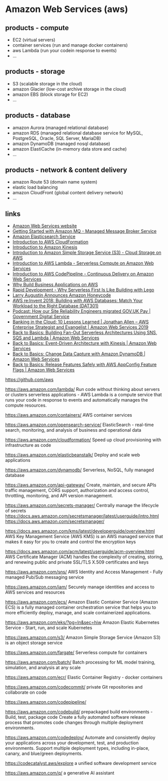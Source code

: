 # Amazon Web Services (aws)

## products - compute
* EC2 (virtual servers)
* container services (run and manage docker containers)
* aws Lambda (run your codein response to events)
* ...

## products - storage
* S3 (scalable storage in the cloud)
* amazon Glacier (low-cost archive storage in the cloud)
* amazon EBS (block storage for EC2)
* ...

## products - database
* amazon Aurora (managed relational database)
* amazon RDS (managed relational database service for MySQL, PostgreSQL, Oracle, SQL Server, MariaDB)
* amazon DynamoDB (managed nosql database)
* amazon ElastiCache (in-memory data store and cache)
* ...

## products - network & content delivery
* amazon Route 53 (domain name system)
* elastic load balancing
* amazon CloudFront (global content delivery network)
* ...

## links
* [Amazon Web Services website](https://aws.amazon.com/)
* [Getting Started with Amazon MQ - Managed Message Broker Service](https://youtu.be/iDT1zFpy1kE)
* [Amazon Elasticsearch Service](https://youtu.be/WuonfW-zQJ8)
* [Introduction to AWS CloudFormation](https://youtu.be/Omppm_YUG2g)
* [Introduction to Amazon Kinesis](https://youtu.be/MbEfiX4sMXc)
* [Introduction to Amazon Simple Storage Service (S3) - Cloud Storage on AWS](https://youtu.be/77lMCiiMilo)
* [Introduction to AWS Lambda - Serverless Compute on Amazon Web Services](https://youtu.be/eOBq__h4OJ4)
* [Introduction to AWS CodePipeline - Continuous Delivery on Amazon Web Services](https://youtu.be/YxcIj_SLflw)
* [Why Build Business Applications on AWS](https://youtu.be/Mr0ZOnjwsXk)
* [Rapid Development - Why Serverless First Is Like Building with Lego](https://youtu.be/5siD210Grr4)
* [Larry Augustin Announces Amazon Honeycode](https://youtu.be/zPupFm0BBFw)
* [AWS re:Invent 2018: Building with AWS Databases: Match Your Workload to the Right Database (DAT301)](https://youtu.be/hwnNbLXN4vA)
* [Podcast: How our Site Reliability Engineers migrated GOV.UK Pay | Government Digital Service](https://gds.blog.gov.uk/2021/10/28/podcast-how-our-site-reliability-engineers-migrated-gov-uk-pay/)
* [Banking in the Cloud: 10 Lessons Learned | Jonathan Allen – AWS Enterprise Strategist and Evangelist | Amazon Web Services 2019](https://www.youtube.com/watch?v=phK8P7JQeso)
* [Back to Basics: Building Fan-Out Serverless Architectures Using SNS, SQS and Lambda | Amazon Web Services](https://www.youtube.com/watch?v=CEj0yyubNgQ)
* [Back to Basics: Event-Driven Architecture with Kinesis | Amazon Web Services](https://www.youtube.com/watch?v=uwVYQv-HRYU)
* [Back to Basics: Change Data Capture with Amazon DynamoDB | Amazon Web Services](https://www.youtube.com/watch?v=6YVjzD-70p4)
* [Back to Basics: Release Features Safely with AWS AppConfig Feature Flags | Amazon Web Services](https://www.youtube.com/watch?v=20NhUuWua_c)




https://github.com/aws

https://aws.amazon.com/lambda/
Run code without thinking about servers or clusters
serverless applications - AWS Lambda is a compute service that runs your code in response to events and automatically manages the compute resources. 

https://aws.amazon.com/containers/
AWS container services

https://aws.amazon.com/opensearch-service/
ElasticSearch - real-time search, monitoring, and analysis of business and operational data

https://aws.amazon.com/cloudformation/
Speed up cloud provisioning with infrastructure as code

https://aws.amazon.com/elasticbeanstalk/
Deploy and scale web applications

https://aws.amazon.com/dynamodb/
Serverless, NoSQL, fully managed database

https://aws.amazon.com/api-gateway/
Create, maintain, and secure APIs
traffic management, CORS support, authorization and access control, throttling, monitoring, and API version management.

https://aws.amazon.com/secrets-manager/
Centrally manage the lifecycle of secrets
https://docs.aws.amazon.com/secretsmanager/latest/userguide/intro.html
https://docs.aws.amazon.com/secretsmanager/

https://docs.aws.amazon.com/kms/latest/developerguide/overview.html
AWS Key Management Service (AWS KMS) is an AWS managed service that makes it easy for you to create and control the encryption keys

https://docs.aws.amazon.com/acm/latest/userguide/acm-overview.html
AWS Certificate Manager (ACM) handles the complexity of creating, storing, and renewing public and private SSL/TLS X.509 certificates and keys

https://aws.amazon.com/sns/
AWS Identity and Access Management - Fully managed Pub/Sub messaging service

https://aws.amazon.com/iam/
Securely manage identities and access to AWS services and resources

https://aws.amazon.com/ecs/
Amazon Elastic Container Service (Amazon ECS) is a fully managed container orchestration service that helps you to more efficiently deploy, manage, and scale containerized applications.

https://aws.amazon.com/eks/?pg=ln&sec=hiw
Amazon Elastic Kubernetes Service - Start, run, and scale Kubernetes

https://aws.amazon.com/s3/
Amazon Simple Storage Service (Amazon S3) is an object storage service

https://aws.amazon.com/fargate/
Serverless compute for containers

https://aws.amazon.com/batch/
Batch processing for ML model training, simulation, and analysis at any scale

https://aws.amazon.com/ecr/
Elastic Container Registry - docker containers

https://aws.amazon.com/codecommit/
private Git repositories and collaborate on code

https://aws.amazon.com/codepipeline/

https://aws.amazon.com/codebuild/
prepackaged build environments - Build, test, package code
Create a fully automated software release process that promotes code changes through multiple deployment environments.

https://aws.amazon.com/codedeploy/
Automate and consistently deploy your applications across your development, test, and production environments.
Support multiple deployment types, including in-place, canary, and blue/green deployments.

https://codecatalyst.aws/explore
a unified software development service 

https://aws.amazon.com/q/
a generative AI assistant







